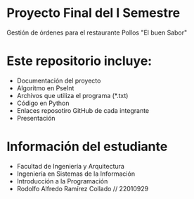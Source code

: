 # Proyecto Final del I Semestre
Gestión de órdenes para el restaurante Pollos "El buen Sabor"

# Este repositorio incluye: 
- Documentación del proyecto
- Algoritmo en PseInt
- Archivos que utiliza el programa (*.txt)
- Código en Python
- Enlaces reposotiro GitHub de cada integrante
- Presentación


# Información del estudiante
- Facultad de Ingeniería y Arquitectura
- Ingeniería en Sistemas de la Información
- Introducción a la Programación
- Rodolfo Alfredo Ramírez Collado // 22010929
